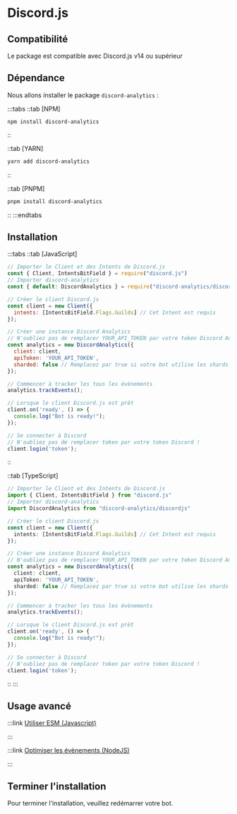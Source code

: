 # Discord.js

## Compatibilité

Le package est compatible avec Discord.js v14 ou supérieur

## Dépendance

Nous allons installer le package `discord-analytics` :

:::tabs
::tab \[NPM]

```shell
npm install discord-analytics
```

::

::tab [YARN]

```bash
yarn add discord-analytics
```

::

::tab [PNPM]

```bash
pnpm install discord-analytics
```

::
:::endtabs

## Installation

:::tabs
::tab [JavaScript]

```javascript
// Importer le Client et des Intents de Discord.js
const { Client, IntentsBitField } = require("discord.js")
// Importer discord-analytics
const { default: DiscordAnalytics } = require("discord-analytics/discordjs")

// Créer le client Discord.js
const client = new Client({
  intents: [IntentsBitField.Flags.Guilds] // Cet Intent est requis
});

// Créer une instance Discord Analytics
// N'oubliez pas de remplacer YOUR_API_TOKEN par votre token Discord Analytics
const analytics = new DiscordAnalytics({
  client: client,
  apiToken: 'YOUR_API_TOKEN',
  sharded: false // Remplacez par true si votre bot utilise les shards
});

// Commencer à tracker les tous les évènements
analytics.trackEvents();

// Lorsque le client Discord.js est prêt
client.on('ready', () => {
  console.log("Bot is ready!");
});

// Se connecter à Discord
// N'oubliez pas de remplacer token par votre token Discord !
client.login('token');
```

::

::tab [TypeScript]

```typescript
// Importer le Client et des Intents de Discord.js
import { Client, IntentsBitField } from "discord.js"
// Importer discord-analytics
import DiscordAnalytics from "discord-analytics/discordjs"

// Créer le client Discord.js
const client = new Client({
  intents: [IntentsBitField.Flags.Guilds] // Cet Intent est requis
});

// Créer une instance Discord Analytics
// N'oubliez pas de remplacer YOUR_API_TOKEN par votre token Discord Analytics
const analytics = new DiscordAnalytics({
  client: client,
  apiToken: 'YOUR_API_TOKEN',
  sharded: false // Remplacez par true si votre bot utilise les shards
});

// Commencer à tracker les tous les évènements
analytics.trackEvents();

// Lorsque le client Discord.js est prêt
client.on('ready', () => {
  console.log("Bot is ready!");
});

// Se connecter à Discord
// N'oubliez pas de remplacer token par votre token Discord !
client.login('token');
```

::
:::

## Usage avancé

:::link [Utiliser ESM (Javascript)](/docs/main/get-started/advanced-usage/esm)

:::

:::link [Optimiser les évènements (NodeJS)](/docs/main/get-started/advanced-usage/optimize-events)

:::

## Terminer l'installation

Pour terminer l'installation, veuillez redémarrer votre bot.
